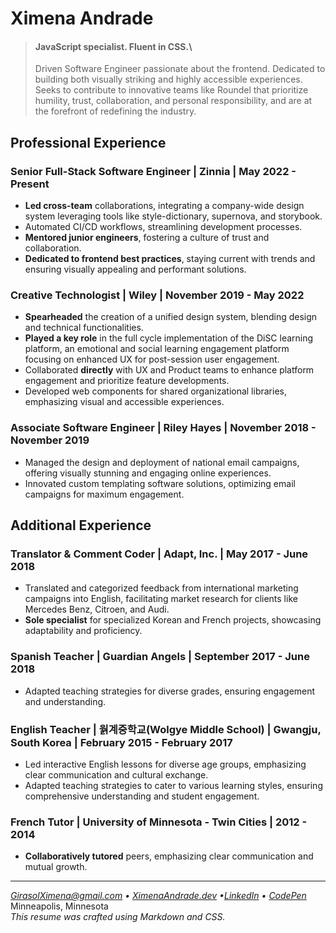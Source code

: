 # Ximena Andrade

> #### **JavaScript specialist**. Fluent in **CSS**.\
>  Driven Software Engineer passionate about the frontend. Dedicated to building both visually striking and highly accessible experiences. Seeks to contribute to innovative teams like Roundel that prioritize humility, trust, collaboration, and personal responsibility, and are at the forefront of redefining the industry.

## Professional Experience

### Senior Full-Stack Software Engineer | Zinnia | May 2022 - Present

- **Led cross-team** collaborations, integrating a company-wide design system leveraging tools like style-dictionary, supernova, and storybook.
- Automated CI/CD workflows, streamlining development processes.
- **Mentored junior engineers**, fostering a culture of trust and collaboration.
- **Dedicated to frontend best practices**, staying current with trends and ensuring visually appealing and performant solutions.

### Creative Technologist | Wiley | November 2019 - May 2022

- **Spearheaded** the creation of a unified design system, blending design and technical functionalities.
- **Played a key role** in the full cycle implementation of the DiSC learning platform, an emotional and social learning engagement platform focusing on enhanced UX for post-session user engagement.
- Collaborated **directly** with UX and Product teams to enhance platform engagement and prioritize feature developments.
- Developed web components for shared organizational libraries, emphasizing visual and accessible experiences.


### Associate Software Engineer | Riley Hayes | November 2018 - November 2019

- Managed the design and deployment of national email campaigns, offering visually stunning and engaging online experiences.
- Innovated custom templating software solutions, optimizing email campaigns for maximum engagement.

## Additional Experience

### Translator & Comment Coder | Adapt, Inc. | May 2017 - June 2018

- Translated and categorized feedback from international marketing campaigns into English, facilitating market research for clients like Mercedes Benz, Citroen, and Audi.
- **Sole specialist** for specialized Korean and French projects, showcasing adaptability and proficiency.

### Spanish Teacher | Guardian Angels | September 2017 - June 2018

- Adapted teaching strategies for diverse grades, ensuring engagement and understanding.

### English Teacher | 웕계중학교(Wolgye Middle School) | Gwangju, South Korea | February 2015 - February 2017

- Led interactive English lessons for diverse age groups, emphasizing clear communication and cultural exchange.
- Adapted teaching strategies to cater to various learning styles, ensuring comprehensive understanding and student engagement.

### French Tutor | University of Minnesota - Twin Cities | 2012 - 2014

- **Collaboratively tutored** peers, emphasizing clear communication and mutual growth.

---

*<GirasolXimena@gmail.com> • [XimenaAndrade.dev](https://ximenaandrade.dev) •[LinkedIn](https://www.linkedin.com/in/srobertandrade) • [CodePen](https://codepen.io/abstract_code)*\
Minneapolis, Minnesota\
*This resume was crafted using Markdown and CSS.*
